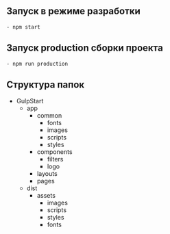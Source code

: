## Запуск в режиме разработки
    - npm start
## Запуск production сборки проекта
    - npm run production
## Структура папок
- GulpStart
    - app
        - common
            - fonts
            - images
            - scripts
            - styles
        - components
            - filters
            - logo
        - layouts
        - pages
    - dist
        - assets
            - images
            - scripts
            - styles
            - fonts